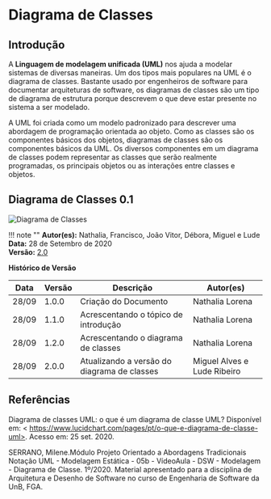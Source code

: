 # Diagrama de Classes

## Introdução

 A **Linguagem de modelagem unificada (UML)** nos ajuda a modelar sistemas de diversas maneiras. Um dos tipos mais populares na UML é o diagrama de classes. Bastante usado por engenheiros de software para documentar arquiteturas de software, os diagramas de classes são um tipo de diagrama de estrutura porque descrevem o que deve estar presente no sistema a ser modelado. 
<p> A UML foi criada como um modelo padronizado para descrever uma abordagem de programação orientada ao objeto. Como as classes são os componentes básicos dos objetos, diagramas de classes são os componentes básicos da UML. Os diversos componentes em um diagrama de classes podem representar as classes que serão realmente programadas, os principais objetos ou as interações entre classes e objetos. 

## Diagrama de Classes 0.1

![Diagrama de Classes](https://i.imgur.com/VyIhd2K.png)

!!! note ""
    **Autor(es):** Nathalia, Francisco, João Vitor, Débora, Miguel e Lude</br>
    **Data:** 28 de Setembro de 2020 </br>
    **Versão:** [2.0](https://unbbr-my.sharepoint.com/:i:/g/personal/160006210_aluno_unb_br/Edha0MdQJzlLulnjlzswbXMB7M2BqRtJrBmt59guVpG--w?e=l9fYU8)

**Histórico de Versão**

| Data | Versão | Descrição | Autor(es) |
| --- | --- | --- | --- |
| 28/09 | 1.0.0 | Criação do Documento | Nathalia Lorena |
| 28/09 | 1.1.0 | Acrescentando o tópico de introdução| Nathalia Lorena |
| 28/09 | 1.2.0 | Acrescentando o diagrama de classes | Nathalia Lorena |
| 28/09 | 2.0.0 | Atualizando a versão do diagrama de classes | Miguel Alves e Lude Ribeiro|

## Referências

Diagrama de classes UML: o que é um diagrama de classe UML? Disponível em: < https://www.lucidchart.com/pages/pt/o-que-e-diagrama-de-classe-uml>. Acesso em: 25 set. 2020.

 SERRANO, Milene.Módulo Projeto Orientado a Abordagens Tradicionais
Notação UML - Modelagem Estática - 05b - VídeoAula - DSW - Modelagem - Diagrama de Classe. 1º/2020. Material apresentado para a disciplina de Arquitetura e Desenho de Software no curso de Engenharia de Software da UnB, FGA.




